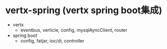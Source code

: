 # vertx-spring (vertx spring boot集成)
* vertx
    * eventbus, verticle, config, mysqlAyncClient, router 
* spring boot
    * config, fatjar, ioc/di, controller
